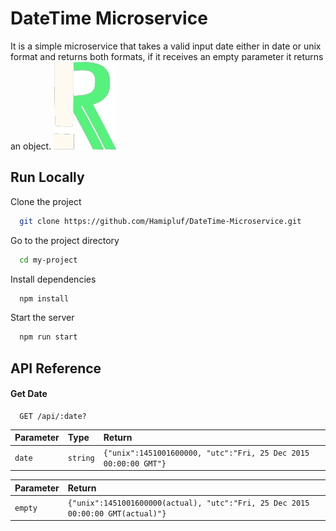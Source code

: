 # DateTime Microservice

It is a simple microservice that takes a valid input date either in date or unix format and returns both formats, if it receives an empty parameter it returns an object.
![Logo](./public/logo.jpg)
## Run Locally

Clone the project

```bash
  git clone https://github.com/Hamipluf/DateTime-Microservice.git
```

Go to the project directory

```bash
  cd my-project
```

Install dependencies

```bash
  npm install
```

Start the server

```bash
  npm run start
```

## API Reference

#### Get Date

```http
  GET /api/:date?
```

| Parameter | Type     | Return     | 
| :-------- | :------- |  :------- | 
| `date` | `string` |  `{"unix":1451001600000, "utc":"Fri, 25 Dec 2015 00:00:00 GMT"}` | 

| Parameter |  Return     | 
| :-------- |   :------- | 
| `empty` |   `{"unix":1451001600000(actual), "utc":"Fri, 25 Dec 2015 00:00:00 GMT(actual)"}` | 











